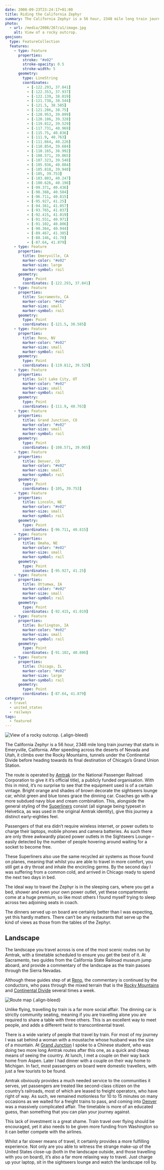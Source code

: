 ```yaml
---
date: 2008-09-23T23:24:17+01:00
title: Riding the California Zephyr
summary: The California Zephyr is a 56 hour, 2348 mile long train journey that starts in Emeryville, California. After speeding across the deserts of Nevada and Utah, it climbs over the Rocky Mountains, tunnels under the Continental Divide before heading towards its final destination of Chicago’s Grand Union Station.
photo:
  - url: /media/2008/267/a1/image.jpg
    alt: View of a rocky outcrop.
geojson:
  type: FeatureCollection
  features:
    - type: Feature
      properties:
        stroke: "#e02"
        stroke-opacity: 0.5
        stroke-width: 5
      geometry:
        type: LineString
        coordinates:
          - [-122.293, 37.841]
          - [-122.353, 37.937]
          - [-122.139, 38.019]
          - [-121.738, 38.544]
          - [-121.5, 38.585]
          - [-121.286, 38.75]
          - [-120.953, 39.099]
          - [-120.186, 39.328]
          - [-119.812, 39.529]
          - [-117.731, 40.969]
          - [-115.75, 40.836]
          - [-111.9, 40.763]
          - [-111.664, 40.226]
          - [-110.854, 39.684]
          - [-110.165, 38.992]
          - [-108.571, 39.065]
          - [-107.323, 39.548]
          - [-105.936, 40.084]
          - [-105.818, 39.948]
          - [-105, 39.753]
          - [-103.803, 40.247]
          - [-100.626, 40.198]
          - [-99.371, 40.436]
          - [-98.388, 40.584]
          - [-96.711, 40.815]
          - [-95.927, 41.25]
          - [-94.361, 41.057]
          - [-93.765, 41.037]
          - [-92.415, 41.019]
          - [-91.551, 40.971]
          - [-91.102, 40.806]
          - [-90.364, 40.944]
          - [-89.467, 41.385]
          - [-88.146, 41.78]
          - [-87.64, 41.879]
    - type: Feature
      properties:
        title: Emeryville, CA
        marker-color: "#e02"
        marker-size: large
        marker-symbol: rail
      geometry:
        type: Point
        coordinates: [-122.293, 37.841]
    - type: Feature
      properties:
        title: Sacramento, CA
        marker-color: "#e02"
        marker-size: small
        marker-symbol: rail
      geometry:
        type: Point
        coordinates: [-121.5, 38.585]
    - type: Feature
      properties:
        title: Reno, NV
        marker-color: "#e02"
        marker-size: small
        marker-symbol: rail
      geometry:
        type: Point
        coordinates: [-119.812, 39.529]
    - type: Feature
      properties:
        title: Salt Lake City, UT
        marker-color: "#e02"
        marker-size: small
        marker-symbol: rail
      geometry:
        type: Point
        coordinates: [-111.9, 40.763]
    - type: Feature
      properties:
        title: Grand Junction, CO
        marker-color: "#e02"
        marker-size: small
        marker-symbol: rail
      geometry:
        type: Point
        coordinates: [-108.571, 39.065]
    - type: Feature
      properties:
        title: Denver, CO
        marker-color: "#e02"
        marker-size: small
        marker-symbol: rail
      geometry:
        type: Point
        coordinates: [-105, 39.753]
    - type: Feature
      properties:
        title: Lincoln, NE
        marker-color: "#e02"
        marker-size: small
        marker-symbol: rail
      geometry:
        type: Point
        coordinates: [-96.711, 40.815]
    - type: Feature
      properties:
        title: Omaha, NE
        marker-color: "#e02"
        marker-size: small
        marker-symbol: rail
      geometry:
        type: Point
        coordinates: [-95.927, 41.25]
    - type: Feature
      properties:
        title: Ottumwa, IA
        marker-color: "#e02"
        marker-size: small
        marker-symbol: rail
      geometry:
        type: Point
        coordinates: [-92.415, 41.019]
    - type: Feature
      properties:
        title: Burlington, IA
        marker-color: "#e02"
        marker-size: small
        marker-symbol: rail
      geometry:
        type: Point
        coordinates: [-91.102, 40.806]
    - type: Feature
      properties:
        title: Chicago, IL
        marker-color: "#e02"
        marker-size: large
        marker-symbol: rail
      geometry:
        type: Point
        coordinates: [-87.64, 41.879]
category:
  - travel
  - united_states
  - railways
tags:
  - featured
---
```


![View of a rocky outcrop.](/media/2008/267/a1/image.jpg "The landscape you travel across is one of the most scenic routes run by Amtrak.")
{.align-bleed}

The California Zephyr is a 56 hour, 2348 mile long train journey that starts in Emeryville, California. After speeding across the deserts of Nevada and Utah, it climbs over the Rocky Mountains, tunnels under the Continental Divide before heading towards its final destination of Chicago’s Grand Union Station.

The route is operated by [Amtrak][1] (or the National Passenger Railroad Corporation to give it it’s official title), a publicly funded organisation. With this in mind, it’s no surprise to see that the equipment used is of a certain vintage. Bright orange and shades of brown decorate the sightseers lounge car, whilst green and blue tones grace the dinning car. Coaches go with a more subdued navy blue and cream combination. This, alongside the general styling of the [Superliners][2] consist (all signage being typeset in Helvetica, as was used in the original Amtrak identity), give this journey a distinct early-eighties feel.

Passengers of that era didn’t require wireless internet, or power outlets to charge their laptops, mobile phones and camera batteries. As such there are only three awkwardly placed power outlets in the Sightseers Lounge – easily detected by the number of people hovering around waiting for a socket to become free.

These Superliners also use the same recycled air systems as those found on planes, meaning that whilst you are able to travel in more comfort, you still get a dry throat and inhale the encircling germs. By the second day I was suffering from a common cold, and arrived in Chicago ready to spend the next two days in bed.

The ideal way to travel the Zephyr is in the sleeping cars, where you get a bed, shower and even your own power outlet, yet these compartments come at a huge premium, so like most others I found myself trying to sleep across two adjoining seats in coach.

The dinners served up on board are certainly better than I was expecting, yet this hardly matters. There can’t be any restaurants that serve up the kind of views as those from the tables of the Zephyr.

## Landscape

The landscape you travel across is one of the most scenic routes run by Amtrak, with a timetable scheduled to ensure you get the best of it. At Sacramento, two guides from the California State Railroad museum jump aboard, and provide a commentary of the landscape as the train passes through the Sierra Nevadas.

Although these guides step of at [Reno][3], the commentary is continued by the conductors, who pass through the mixed terrain that is the [Rocky Mountains][4] and [Continental Divide][5] several times a week.

![Route map](markdown:map?key=geojson&height=400&width=1200 "Route of the California Zephyr.")
{.align-bleed}

Unlike flying, travelling by train is a far more social affair. The dinning car is strictly community seating, meaning if you are travelling alone you are required to share a table with three others. This is an excellent way to meet people, and adds a different twist to transcontinental travel.

There is a wide variety of people that travel by train. For most of my journey I was sat behind a woman with a moustache whose husband was the size of a mountain. At [Grand Junction][6] I spoke to a Chinese student, who was doing two more long Amtrak routes after this one, as a quick and cheap means of seeing the country. At lunch, I met a couple on their way back home from Aspen. Later I had dinner with a couple on their way home to Michigan. In fact, most passengers on board were domestic travellers, with just a few tourists to be found.

Amtrak obviously provides a much needed service to the communities it serves, yet passengers are treated like second-class citizen on the country’s railroads, most of which are leased to freight operators, who have right of way. As such, we remained motionless for 10 to 15 minutes on many occasions as we waited for a freight trains to pass, and coming into [Denver][7] was a massively complicated affair. The timetable is more of an educated guess, than something that you can plan your journey against.

This lack of investment is a great shame. Train travel over flying should be encouraged, yet it also needs to be given more funding from Washington so it can better compete with the airlines.

Whilst a far slower means of travel, it certainly provides a more fulfilling experience. Not only are you able to witness the strange make-up of the United States close-up (both in the landscape outside, and those travelling with you on board), it’s also a far more relaxing way to travel. Just charge up your laptop, sit in the sightseers lounge and watch the landscape roll by.

[1]: https://en.wikipedia.org/wiki/Amtrak
[2]: https://en.wikipedia.org/wiki/Superliner_(railcar)
[3]: https://en.wikipedia.org/wiki/Reno
[4]: https://en.wikipedia.org/wiki/Rocky_Mountains
[5]: https://en.wikipedia.org/wiki/Continental_Divide
[6]: https://en.wikipedia.org/wiki/Grand_Junction,_Colorado
[7]: https://en.wikipedia.org/wiki/Denver
